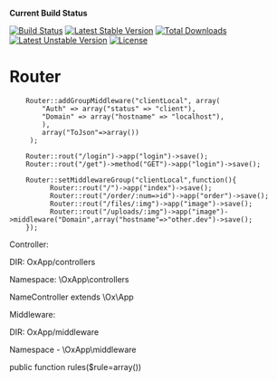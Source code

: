 **Current Build Status**

[![Build Status](http://ci.oxgroup.media/build-status/image/2)](http://ci.oxgroup.media/build-status/image/2)
[![Latest Stable Version](https://poser.pugx.org/ox/router/v/stable)](https://packagist.org/packages/ox/router)
[![Total Downloads](https://poser.pugx.org/ox/router/downloads)](https://packagist.org/packages/ox/router)
[![Latest Unstable Version](https://poser.pugx.org/ox/router/v/unstable)](https://packagist.org/packages/ox/router)
[![License](https://poser.pugx.org/ox/router/license)](https://packagist.org/packages/ox/router)

# Router
  
        Router::addGroupMiddleware("clientLocal", array(
            "Auth" => array("status" => "client"),
            "Domain" => array("hostname" => "localhost"),
            ),
            array("ToJson"=>array())
         );

        Router::rout("/login")->app("login")->save();
        Router::rout("/get")->method("GET")->app("login")->save();

        Router::setMiddlewareGroup("clientLocal",function(){
              Router::rout("/")->app("index")->save();
              Router::rout("/order/:num=>id")->app("order")->save();
              Router::rout("/files/:img")->app("image")->save();
              Router::rout("/uploads/:img")->app("image")->middleware("Domain",array("hostname"=>"other.dev")->save();
        });
        
        

Controller:

DIR: OxApp/controllers

Namespace: \OxApp\controllers

NameController extends \Ox\App


Middleware:

DIR: OxApp/middleware

Namespace - \OxApp\middleware

public function rules($rule=array())
